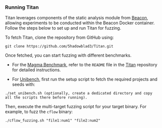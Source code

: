 ### Running Titan
Titan leverages components of the static analysis module from [Beacon](https://github.com/5hadowblad3/Beacon_artifact), allowing experiments to be conducted within the Beacon Docker container. Follow the steps below to set up and run Titan for fuzzing. 

To fetch Titan, clone the repository from GitHub using: 
```shell
git clone https://github.com/5hadowblad3/Titan.git 
```
Once fetched, you can start fuzzing with different benchmarks. 

- For the [Magma Benchmark](https://github.com/HexHive/magma), refer to the `README` file in the [Titan](https://github.com/5hadowblad3/Titan) repository for detailed instructions. 

- For [Unibench](https://github.com/unifuzz/unibench), first run the setup script to fetch the required projects and seeds with: 
```shell
./set_unibench.sh (optionally, create a dedicated directory and copy all the scripts there before running). 
``` 

Then, execute the multi-target fuzzing script for your target binary. For example, to fuzz the `cflow` binary:
```
./cflow_fuzzing.sh "file1:num1" "file2:num2" 
```
